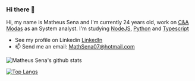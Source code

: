 ### Hi there 👋

Hi, my name is Matheus Sena and I'm currently 24 years old, work on <a href="https://www.linkedin.com/company/c&a_brasil/mycompany/">C&A Modas</a> as an System analyst.
I'm studying <a href="https://nodejs.org/en/">NodeJS</a>, <a href="https://www.python.org/">Python</a> and <a href="https://www.typescriptlang.org/">Typescript</a>
- See my profile on Linkedin
[LinkedIn](https://linkedin.com/in/tuliofaria)
- 📫 Send me an email: <a href="mailto:MathSena07@hotmail.com">MathSena07@hotmail.com</a>

![Matheus Sena's github stats](https://github-readme-stats.vercel.app/api?username=MathSena&show_icons=true&theme=highcontrast)

[![Top Langs](https://github-readme-stats.vercel.app/api/top-langs/?username=MathSena&langs_count=20&layout=compact)](https://github.com/anuraghazra/github-readme-stats)

<!--
**MathSena/MathSena** is a ✨ _special_ ✨ repository because its `README.md` (this file) appears on your GitHub profile.
